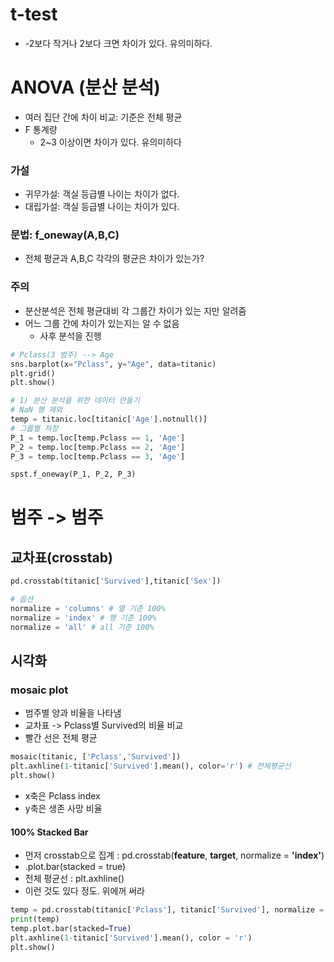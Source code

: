 
# t-test
- -2보다 작거나 2보다 크면 차이가 있다. 유의미하다.

# ANOVA (분산 분석)
- 여러 집단 간에 차이 비교: 기준은 전체 평균
- F 통계량
	- 2~3 이상이면 차이가 있다. 유의미하다

### 가설
- 귀무가설: 객실 등급별 나이는 차이가 없다.
- 대립가설: 객실 등급별 나이는 차이가 있다.
### 문법: f_oneway(A,B,C)
- 전체 평균과 A,B,C 각각의 평균은 차이가 있는가?

### 주의
- 분산분석은 전체 평균대비 각 그룹간 차이가 있는 지만 알려줌
- 어느 그룹 간에 차이가 있는지는 알 수 없음
	- 사후 분석을 진행

```python
# Pclass(3 범주) --> Age
sns.barplot(x="Pclass", y="Age", data=titanic)
plt.grid()
plt.show()
```

```python
# 1) 분산 분석을 위한 데이터 만들기
# NaN 행 제외
temp = titanic.loc[titanic['Age'].notnull()]
# 그룹별 저장
P_1 = temp.loc[temp.Pclass == 1, 'Age']
P_2 = temp.loc[temp.Pclass == 2, 'Age']
P_3 = temp.loc[temp.Pclass == 3, 'Age']

spst.f_oneway(P_1, P_2, P_3)
```




# 범주 -> 범주

## 교차표(crosstab)
```python
pd.crosstab(titanic['Survived'],titanic['Sex'])

# 옵션
normalize = 'columns' # 열 기준 100%
normalize = 'index' # 행 기준 100%
normalize = 'all' # all 기준 100%
```

## 시각화
### mosaic plot
- 범주별 양과 비율을 나타냄
- 교차표 -> Pclass별 Survived의 비율 비교
- 빨간 선은 전체 평균

```python
mosaic(titanic, ['Pclass','Survived'])
plt.axhline(1-titanic['Survived'].mean(), color='r') # 전체평균선
plt.show()
```
- x축은 Pclass index
- y축은 생존 사망 비율



#### 100% Stacked Bar
- 먼저 crosstab으로 집계 : pd.crosstab(**feature**, **target**, normalize = **'index'**)
- .plot.bar(stacked = true)
- 전체 평균선 : plt.axhline()
- 이런 것도 있다 정도. 위에꺼 써라
```python
temp = pd.crosstab(titanic['Pclass'], titanic['Survived'], normalize = 'index')
print(temp)
temp.plot.bar(stacked=True)
plt.axhline(1-titanic['Survived'].mean(), color = 'r')
plt.show()
```



